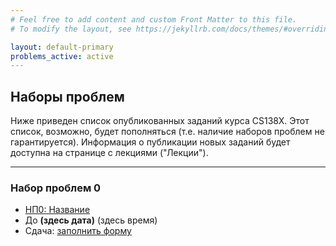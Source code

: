```yaml
---
# Feel free to add content and custom Front Matter to this file.
# To modify the layout, see https://jekyllrb.com/docs/themes/#overriding-theme-defaults

layout: default-primary
problems_active: active
---
```

<section class="info">
  <h2 class='info-header'>Наборы проблем</h2>
  <p> Ниже приведен список опубликованных заданий курса CS138X. Этот список, возможно, будет пополняться (т.е. наличие наборов проблем не гарантируется). Информация о публикации новых заданий будет доступна на странице с лекциями ("Лекции").</p>
  <hr/>
  
</section>
<section>
        <h3 class="topic">Набор проблем 0</h3>
        <ul>
          <li><a href="#">НП0: Название</a></li>
          <li>До <strong>(здесь дата)</strong> (здесь время)</li>
          <li>Сдача: <a href="#">заполнить форму</a></li>
        </ul>
</section>